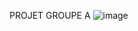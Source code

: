 PROJET GROUPE A
![image](https://github.com/user-attachments/assets/87c741f7-1946-49f1-8269-f91de130b916)
